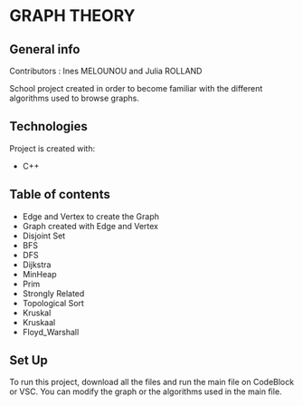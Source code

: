 # GRAPH THEORY
## General info

Contributors : Ines MELOUNOU and Julia ROLLAND

School project created in order to become familiar with the different algorithms used to browse graphs.

## Technologies
Project is created with:
* C++

## Table of contents
* Edge and Vertex to create the Graph
* Graph created with Edge and Vertex
* Disjoint Set
* BFS
* DFS
* Dijkstra
* MinHeap
* Prim
* Strongly Related
* Topological Sort
* Kruskal
* Kruskaal
* Floyd_Warshall

## Set Up
To run this project, download all the files and run the main file on CodeBlock or VSC. You can modify the graph or the algorithms used in the main file.
